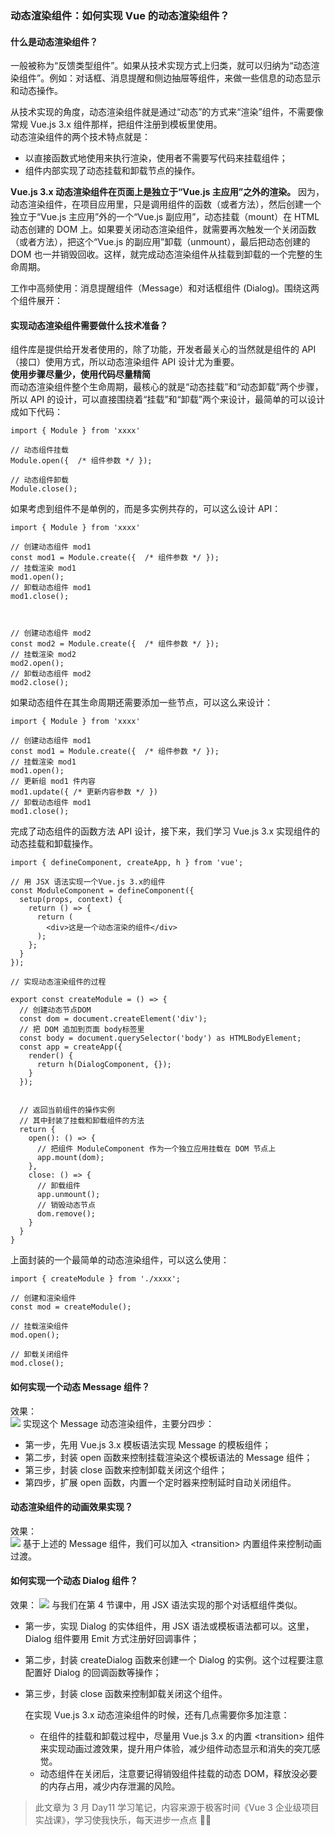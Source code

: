 ### 动态渲染组件：如何实现 Vue 的动态渲染组件？

#### 什么是动态渲染组件？

一般被称为“反馈类型组件”。如果从技术实现方式上归类，就可以归纳为“动态渲染组件”。例如：对话框、消息提醒和侧边抽屉等组件，来做一些信息的动态显示和动态操作。<br/>

从技术实现的角度，动态渲染组件就是通过“动态”的方式来“渲染”组件，不需要像常规 Vue.js 3.x 组件那样，把组件注册到模板里使用。<br/>
动态渲染组件的两个技术特点就是：<br/>

- 以直接函数式地使用来执行渲染，使用者不需要写代码来挂载组件；
- 组件内部实现了动态挂载和卸载节点的操作。

<b>Vue.js 3.x 动态渲染组件在页面上是独立于“Vue.js 主应用”之外的渲染。</b>
因为，动态渲染组件，在项目应用里，只是调用组件的函数（或者方法），然后创建一个独立于“Vue.js 主应用”外的一个“Vue.js 副应用”，动态挂载（mount）在 HTML 动态创建的 DOM 上。如果要关闭动态渲染组件，就需要再次触发一个关闭函数（或者方法），把这个“Vue.js 的副应用”卸载（unmount），最后把动态创建的 DOM 也一并销毁回收。这样，就完成动态渲染组件从挂载到卸载的一个完整的生命周期。
<br/>

工作中高频使用：消息提醒组件（Message）和对话框组件 (Dialog)。围绕这两个组件展开：

#### 实现动态渲染组件需要做什么技术准备？

组件库是提供给开发者使用的，除了功能，开发者最关心的当然就是组件的 API（接口）使用方式，所以动态渲染组件 API 设计尤为重要。
<br/>
<b>使用步骤尽量少，使用代码尽量精简</b>
<br/>
而动态渲染组件整个生命周期，最核心的就是“动态挂载”和“动态卸载”两个步骤，所以 API 的设计，可以直接围绕着“挂载”和“卸载”两个来设计，最简单的可以设计成如下代码：
<br/>

```
import { Module } from 'xxxx'

// 动态组件挂载
Module.open({  /* 组件参数 */ });

// 动态组件卸载
Module.close();
```

如果考虑到组件不是单例的，而是多实例共存的，可以这么设计 API：<br/>

```
import { Module } from 'xxxx'

// 创建动态组件 mod1
const mod1 = Module.create({  /* 组件参数 */ });
// 挂载渲染 mod1
mod1.open();
// 卸载动态组件 mod1
mod1.close();



// 创建动态组件 mod2
const mod2 = Module.create({  /* 组件参数 */ });
// 挂载渲染 mod2
mod2.open();
// 卸载动态组件 mod2
mod2.close();
```

如果动态组件在其生命周期还需要添加一些节点，可以这么来设计：<br/>

```
import { Module } from 'xxxx'

// 创建动态组件 mod1
const mod1 = Module.create({  /* 组件参数 */ });
// 挂载渲染 mod1
mod1.open();
// 更新组 mod1 件内容
mod1.update({ /* 更新内容参数 */ })
// 卸载动态组件 mod1
mod1.close();
```

完成了动态组件的函数方法 API 设计，接下来，我们学习 Vue.js 3.x 实现组件的动态挂载和卸载操作。

```
import { defineComponent, createApp, h } from 'vue';

// 用 JSX 语法实现一个Vue.js 3.x的组件
const ModuleComponent = defineComponent({
  setup(props, context) {
    return () => {
      return (
        <div>这是一个动态渲染的组件</div>
      );
    };
  }
});

// 实现动态渲染组件的过程

export const createModule = () => {
  // 创建动态节点DOM
  const dom = document.createElement('div');
  // 把 DOM 追加到页面 body标签里
  const body = document.querySelector('body') as HTMLBodyElement;
  const app = createApp({
    render() {
      return h(DialogComponent, {});
    }
  });


  // 返回当前组件的操作实例
  // 其中封装了挂载和卸载组件的方法
  return {
    open(): () => {
      // 把组件 ModuleComponent 作为一个独立应用挂载在 DOM 节点上
      app.mount(dom);
    },
    close: () => {
      // 卸载组件
      app.unmount();
      // 销毁动态节点
      dom.remove();
    }
  }
}
```

上面封装的一个最简单的动态渲染组件，可以这么使用：

```
import { createModule } from './xxxx';

// 创建和渲染组件
const mod = createModule();

// 挂载渲染组件
mod.open();

// 卸载关闭组件
mod.close();
```

#### 如何实现一个动态 Message 组件？

效果：<br/>
![](https://static001.geekbang.org/resource/image/a3/c8/a38e2f1a60daa1c57be8101dd393f4c8.gif?wh=599x316)
实现这个 Message 动态渲染组件，主要分四步：<br/>

- 第一步，先用 Vue.js 3.x 模板语法实现 Message 的模板组件；
- 第二步，封装 open 函数来控制挂载渲染这个模板语法的 Message 组件；
- 第三步，封装 close 函数来控制卸载关闭这个组件；
- 第四步，扩展 open 函数，内置一个定时器来控制延时自动关闭组件。

#### 动态渲染组件的动画效果实现？

效果：<br/>
![](https://static001.geekbang.org/resource/image/26/9e/263e3d6d1ed11ab7668c54bd2bcb779e.gif?wh=599x316)
基于上述的 Message 组件，我们可以加入 &lt;transition&gt; 内置组件来控制动画过渡。

#### 如何实现一个动态 Dialog 组件？

效果：
![](https://static001.geekbang.org/resource/image/9b/9d/9ba06fe485a85cafea2958f9eb423e9d.gif?wh=600x381)
与我们在第 4 节课中，用 JSX 语法实现的那个对话框组件类似。

- 第一步，实现 Dialog 的实体组件，用 JSX 语法或模板语法都可以。这里，Dialog 组件要用 Emit 方式注册好回调事件；
- 第二步，封装 createDialog 函数来创建一个 Dialog 的实例。这个过程要注意配置好 Dialog 的回调函数等操作；
- 第三步，封装 close 函数来控制卸载关闭这个组件。
  <br/>

  在实现 Vue.js 3.x 动态渲染组件的时候，还有几点需要你多加注意：<br/>

  - 在组件的挂载和卸载过程中，尽量用 Vue.js 3.x 的内置 &lt;transition&gt; 组件来实现动画过渡效果，提升用户体验，减少组件动态显示和消失的突兀感觉。
  - 动态组件在关闭后，注意要记得销毁组件挂载的动态 DOM，释放没必要的内存占用，减少内存泄漏的风险。

> 此文章为 3 月 Day11 学习笔记，内容来源于极客时间《Vue 3 企业级项目实战课》，学习使我快乐，每天进步一点点 💪💪

